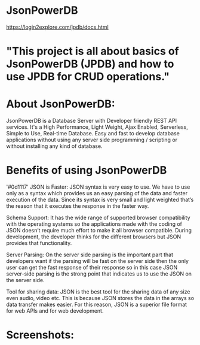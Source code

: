 # JsonPowerDB

https://login2explore.com/jpdb/docs.html

# "This project is all about basics of JsonPowerDB (JPDB) and how to use JPDB for CRUD operations."

# About JsonPowerDB:

   JsonPowerDB is a Database Server with Developer friendly REST API services. It's a High Performance, Light Weight, Ajax Enabled, Serverless, Simple to Use, Real-time Database. Easy and fast to develop database applications without using any server side programming / scripting or without installing any kind of database.
   
# Benefits of using JsonPowerDB   

'#0d1117' JSON is Faster:
JSON syntax is very easy to use. We have to use only as a syntax which provides us an easy parsing of the data and faster execution of the data. Since its syntax is very small and light weighted that’s the reason that it executes the response in the faster way.

Schema Support:
It has the wide range of supported browser compatibility with the operating systems so the applications made with the coding of JSON doesn’t require much effort to make it all browser compatible. During development, the developer thinks for the different browsers but JSON provides that functionality.

Server Parsing:
On the server side parsing is the important part that developers want if the parsing will be fast on the server side then the only user can get the fast response of their response so in this case JSON server-side parsing is the strong point that indicates us to use the JSON on the server side.

Tool for sharing data:
JSON is the best tool for the sharing data of any size even audio, video etc. This is because JSON stores the data in the arrays so data transfer makes easier. For this reason, JSON is a superior file format for web APIs and for web development.

# Screenshots:
